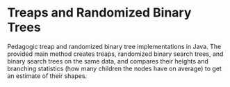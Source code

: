 Treaps and Randomized Binary Trees
=====

Pedagogic treap and randomized binary tree implementations in Java. The provided main method
creates treaps, randomized binary search trees, and binary search trees on the same data,
and compares their heights and branching statistics (how many children the nodes have on average)
to get an estimate of their shapes.
